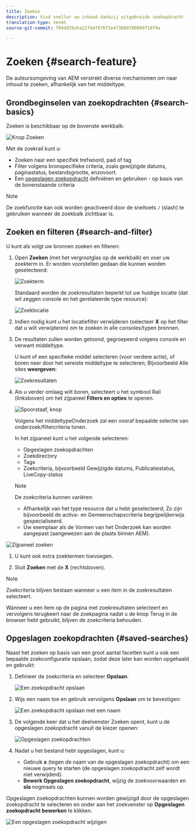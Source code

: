 ```yaml
---
title: Zoeken
description: Vind sneller uw inhoud dankzij uitgebreide zoekopdracht
translation-type: tm+mt
source-git-commit: f04dd39a5a22f44f976f2e473689780099f10f9a

---
```



# Zoeken {#search-feature}

De auteursomgeving van AEM verstrekt diverse mechanismen om naar inhoud te zoeken, afhankelijk van het middeltype.

## Grondbeginselen van zoekopdrachten {#search-basics}

Zoeken is beschikbaar op de bovenste werkbalk:

![Knop Zoeken](/help/sites-cloud/authoring/assets/search-button.png)

Met de zoekrail kunt u:

* Zoeken naar een specifiek trefwoord, pad of tag
* Filter volgens bronspecifieke criteria, zoals gewijzigde datums, paginastatus, bestandsgrootte, enzovoort.
* Een [opgeslagen zoekopdracht](#saved-searches) definiëren en gebruiken - op basis van de bovenstaande criteria

>[!NOTE]
>
>De zoekfunctie kan ook worden geactiveerd door de sneltoets `/` (slash) te gebruiken wanneer de zoekbalk zichtbaar is.

## Zoeken en filteren {#search-and-filter}

U kunt als volgt uw bronnen zoeken en filteren:

1. Open **Zoeken** (met het vergrootglas op de werkbalk) en voer uw zoekterm in. Er worden voorstellen gedaan die kunnen worden geselecteerd:

   ![Zoekterm](/help/sites-cloud/authoring/assets/search-term.png)

   Standaard worden de zoekresultaten beperkt tot uw huidige locatie (dat wil zeggen console en het gerelateerde type resource):

   ![Zoeklocatie](/help/sites-cloud/authoring/assets/search-term-location.png)

1. Indien nodig kunt u het locatiefilter verwijderen (selecteer **X** op het filter dat u wilt verwijderen) om te zoeken in alle consoles/typen bronnen.
1. De resultaten zullen worden getoond, gegroepeerd volgens console en verwant middeltype.

   U kunt of een specifieke middel selecteren (voor verdere actie), of boren neer door het vereiste middeltype te selecteren; Bijvoorbeeld Alle sites **weergeven**:

   ![Zoekresultaten](/help/sites-cloud/authoring/assets/search-results.png)

1. Als u verder omlaag wilt boren, selecteert u het symbool Rail (linksboven) om het zijpaneel **Filters en opties** te openen.

   ![Spoorstaaf, knop](/help/sites-cloud/authoring/assets/rail-button.png)

   Volgens het middeltypeOnderzoek zal een vooraf bepaalde selectie van onderzoek/filtercriteria tonen.

   In het zijpaneel kunt u het volgende selecteren:

   * Opgeslagen zoekopdrachten
   * Zoekdirectory
   * Tags
   * Zoekcriteria, bijvoorbeeld Gewijzigde datums, Publicatiestatus, LiveCopy-status
   >[!NOTE]
   >
   >De zoekcriteria kunnen variëren:
   >
   >* Afhankelijk van het type resource dat u hebt geselecteerd; Zo zijn bijvoorbeeld de activa- en Gemeenschapscriteria begrijpelijkerwijs gespecialiseerd.
   >* Uw exemplaar als de Vormen van het Onderzoek kan worden aangepast (aangewezen aan de plaats binnen AEM).


<!--
  >* Your instance as the [Search Forms](/help/sites-administering/search-forms.md) can be customized (appropriate to the location within AEM).
  -->

![Zijpaneel zoeken](/help/sites-cloud/authoring/assets/search-side-panel.png)

1. U kunt ook extra zoektermen toevoegen.

1. Sluit **Zoeken** met de **X** (rechtsboven).

>[!NOTE]
>
>Zoekcriteria blijven bestaan wanneer u een item in de zoekresultaten selecteert.
>
>Wanneer u een item op de pagina met zoekresultaten selecteert en vervolgens terugkeert naar de zoekpagina nadat u de knop Terug in de browser hebt gebruikt, blijven de zoekcriteria behouden.

## Opgeslagen zoekopdrachten {#saved-searches}

Naast het zoeken op basis van een groot aantal facetten kunt u ook een bepaalde zoekconfiguratie opslaan, zodat deze later kan worden opgehaald en gebruikt:

1. Definieer de zoekcriteria en selecteer **Opslaan**.

   ![Een zoekopdracht opslaan](/help/sites-cloud/authoring/assets/search-side-panel.png)

1. Wijs een naam toe en gebruik vervolgens **Opslaan** om te bevestigen:

   ![Een zoekopdracht opslaan met een naam](/help/sites-cloud/authoring/assets/search-save-name.png)

1. De volgende keer dat u het deelvenster Zoeken opent, kunt u de opgeslagen zoekopdracht vanuit de kiezer openen:

   ![Opgeslagen zoekopdrachten](/help/sites-cloud/authoring/assets/saved-searches.png)

1. Nadat u het bestand hebt opgeslagen, kunt u:

   * Gebruik **x** (tegen de naam van de opgeslagen zoekopdracht) om een nieuwe query te starten (de opgeslagen zoekopdracht zelf wordt niet verwijderd).
   * **Bewerk Opgeslagen zoekopdracht**, wijzig de zoekvoorwaarden en **sla** nogmaals op.

Opgeslagen zoekopdrachten kunnen worden gewijzigd door de opgeslagen zoekopdracht te selecteren en onder aan het zoekvenster op **Opgeslagen zoekopdracht bewerken** te klikken.

![Een opgeslagen zoekopdracht wijzigen](/help/sites-cloud/authoring/assets/saved-searches-modify.png)

